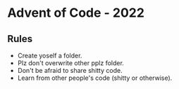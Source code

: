 # Advent of Code - 2022

## Rules
- Create yoself a folder.
- Plz don't overwrite other pplz folder.
- Don't be afraid to share shitty code.
- Learn from other people's code (shitty or otherwise).
